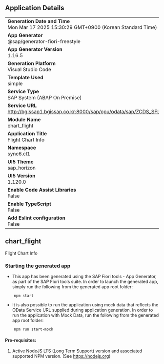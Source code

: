 ## Application Details
|               |
| ------------- |
|**Generation Date and Time**<br>Mon Mar 17 2025 15:30:29 GMT+0900 (Korean Standard Time)|
|**App Generator**<br>@sap/generator-fiori-freestyle|
|**App Generator Version**<br>1.16.5|
|**Generation Platform**<br>Visual Studio Code|
|**Template Used**<br>simple|
|**Service Type**<br>SAP System (ABAP On Premise)|
|**Service URL**<br>http://bgissap1.bgissap.co.kr:8000/sap/opu/odata/sap/ZCDS_SFLIGHT_CHART_16_CDS|
|**Module Name**<br>chart_flight|
|**Application Title**<br>Flight Chart Info|
|**Namespace**<br>sync6.cl1|
|**UI5 Theme**<br>sap_horizon|
|**UI5 Version**<br>1.120.0|
|**Enable Code Assist Libraries**<br>False|
|**Enable TypeScript**<br>False|
|**Add Eslint configuration**<br>False|

## chart_flight

Flight Chart Info

### Starting the generated app

-   This app has been generated using the SAP Fiori tools - App Generator, as part of the SAP Fiori tools suite.  In order to launch the generated app, simply run the following from the generated app root folder:

```
    npm start
```

- It is also possible to run the application using mock data that reflects the OData Service URL supplied during application generation.  In order to run the application with Mock Data, run the following from the generated app root folder:

```
    npm run start-mock
```

#### Pre-requisites:

1. Active NodeJS LTS (Long Term Support) version and associated supported NPM version.  (See https://nodejs.org)


